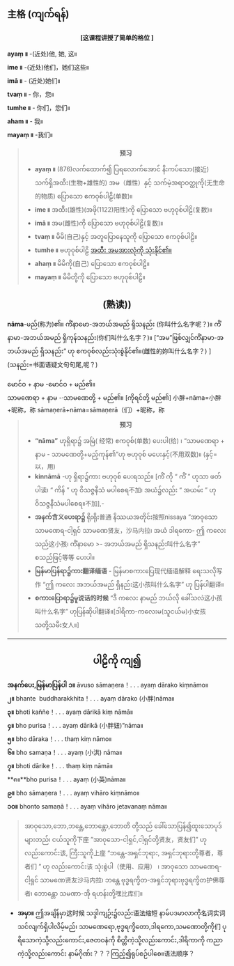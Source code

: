 

## 主格 (ကျက်ရန်)
**<center>[这课程讲授了简单的格位 ]</center>**

 **ayaṃ ။** -(近处)他, 她, 这။<br>**i‌me ။** -(近处)他们，她们这些။<br>**imā ။** - (近处)她们။<br>**tvaṃ ။** - 你，您။<br>**tumhe ။** - 你们，您们။<br>**aham ။** - 我။<br>**mayaṃ ။** -我们။


>**<center>预习</center>**
>- **ayaṃ ။** (876)လက်ထောက်၍ ပြရလောက်အောင် နိးကပ်သော(接近) သက်ရှိအထီး(生物+雄性的) အမ（雌性）နှင့် သက်မဲ့အရာဝတ္ထုကို(无生命的物质) ပြောသော ဧကဝုစ်ပါဠိ(单数)။
>- **ime ။** အထီး(雄性)(အဖို(1122)阳性)ကို ပြောသော ဗဟုဝုစ်ပါဠိ(复数)။
>- **imā ။** အမ(雌性)ကို ပြောသော ဗဟုဝုစ်ပါဠိ(复数)။
>- **tvaṃ ။** မိမိ(自己)နှင့် အတူပြောနေသူကို ပြောသော ဧကဝုစ်ပါဠိ။
>- **tumhe ။** ဗဟုဝုစ်ပါဠိ [အထီး အမအားလုံကို သုံးနိုင်၏။](公的母的都可以用)
>- **ahaṃ ။** မိမိကို(自己) ပြောသော ဧကဝုစ်ပါဠိ။
>- **mayaṃ ။** မိမိတို့ကို ပြောသော ဗဟုဝုစ်ပါဠိ။

## <center>(熟读))</center>
**nāma**-မည်(称为)၏။ ကိံနာမော-အဘယ်အမည် ရှိသနည်း (你叫什么名字呢？)။ ကိံနာမာ-အဘယ်အမည် ရှိကုန်သနည်း(你们叫什么名字？)။ [“အမ”ဖြစ်လျှင်ကိံနာမာ-အဘယ်အမည်  ရှိသနည်း”  ဟု  ဧကဝုစ်လည်းသုံးစွဲနိုင်၏။(雌性的妳叫什么名字？) ] (သနည်း=书面语疑文句句尾,呢？)

မောင်ဝ + နာမ -မောင်ဝ + မည်၏။<br>သာမဏေရာ + နာမ -·သာမဏေတို့ + မည်၏။ [ကိုရင်တို့ မည်၏]
小胖+nāma=小胖+昵称，称  sāmaṇerā+nāma=sāmaṇerā（们）+昵称，称

>**<center>预习</center>**
>
>- **“nāma”** ဟုရှိရာ၌ အမြဲ( 经常) ဧကဝုစ်(单数) ပေးပါ(给) ၊ “သာမဏေရာ + နာမ - သာမဏေတို့+မည့်ကုန်၏”ဟု ဗဟုဝုစ် မပေးနှင့်(不用双数)။ (နှင့်=以，用)
>- **kinnāmā** -ဟု ရှိရာ၌ကား ဗဟုဝုစ် ပေးရသည်။ [ကိံ ကို “ ကိံ ” ဟုသာ ဖတ်ပါ读၊ “ ကိန် ” ဟု ဝိသဇ္ဇနီသံ မပါစေရ不加၊ အယံ၌လည်း “ အယမ်း ” ဟု ဝိသဇ္ဇနီသံမပါစေရ။不加],- 
>- **အနက်含义ပေးရာ၌**  ရိုးရိုး普通 နိဿယအတိုင်း按照nissaya ”အာဝုသော သာမဏေရ-ငါ့ရှင် သာမဏေ贤友，沙马内拉၊ အယံ ဒါရကော- ဤ ကလေးသည်这小孩၊ ကိံနာမော >- အဘယ်အမည် ရှိသနည်း叫什么名字” စသည်ဖြင့်等等 ပေးပါ။
>- **မြန်မာပြန်ရာ၌ကား翻译缅语** - မြန်မာစကားပြေ现代缅语解释 ရေးသလို写作 “ဤ  ကလေး အဘယ်အမည် ရှိနည်း这小孩叫什么名字” ဟု ပြန်ပါ翻译။
>- **စကားပြောရာ၌မူ说话的时候** “ဒီ ကလေး နာမည် ဘယ်လို ခေါ်သလဲ这小孩叫什么名字” ဟုပြန်ဆိုပါ翻译။[ဒါရိကာ-ကလေးမ(သူငယ်မ)小女孩သတို့သမီး女人။]

---

## <center>ပါဠိကို ကျ၍</center>
**အနက်ပေး,မြန်မာပြန်ပါ**
**၁။** āvuso sāmaṇera！. . . ayaṃ dāra‌ko kiṃnāmo။<br>**၂။** bhante ‌ buddharakkhita！. . . ayaṃ dārako (小胖)nāma။<br>**၃။** bhoti kaññe！. . . ayaṃ dārikā kiṃ nāmā။<br>**၄။** bho purisa！. . . ayaṃ dārikā (小胖妞)”nāma။<br>**၅။** bho dāraka！. . . thaṃ kiṃ nāmo။<br>**၆။** bho samaṇa！. . . ayaṃ (小洪) nāma။<br>**၇။** bhoti dārike！. . . thaṃ kiṃ nāmā။<br>**၈။**bho purisa！. . . ayaṃ (小英)nāma။<br>**၉။** bho sāmaṇera！. . . ayaṃ vihāro kiṃnāmo။<br>**၁၀။** bhonto samaṇā！. . . ayaṃ vihāro jetavanaṃ nāma။

>အာဝုသော,ဘော,ဘန္တေ,ဘောန္တော,ဘောတိ တို့သည် ခေါ်သောပြန်၍ထူးသောပုဒ်များတည်၊ ငယ်သူကို下座 ”အာဝုသော-ငါ့ရှင်,ငါ့ရှင်တို့贤友，贤友们” ဟုလည်းကောင်း该, ကြီးသူကို上座 “ဘန္တေ-အရှင်ဘုရား, အရှင်ဘုရားတို့尊者，尊者们 ” ဟု လည်းကောင်း该 သုံးစွဲပါ（使用、应用） ၊ အာဝုသော သာမဏေရ- ငါ့ရှင် သာမဏေ贤友沙马内拉၊ ဘန္တေ  ဗုဒ္ဓရက္ခိတ-အရှင်ဘုရားဗုဒ္ဓရက္ခိတ护佛尊者၊ ဘောန္တော သမဏာ-အို ရဟန်းတို့嘿比库们။
- **အမှာ။** ဤအချိန်မှာ这时候 သဒ္ဒါကျဉ်း၌လည်း语法缩短 နာမ်ပဒမာလာကို名词实词 သင်လျက်ရှိပါလိမ့်မည်၊ သာမဏေရော,ဗုဒ္ဓရက္ခိတော,ဒါရကော,သမဏောတို့ကို们 ပုရိသောကဲ့သို့လည်းကောင်း,ဇေတဝနံကို စိတ္တိကဲ့သို့လည်းကောင်း,ဒါရိကာကို ကညာကဲ့သို့လည်းကောင်း နာမ်ဂိုဏ်း？？？ကြည့်၍ရုပ်စဉ်ပါစေ။语法顺序？